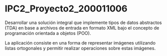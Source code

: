 # IPC2_Proyecto2_200011006

Desarrollar una solución integral que implemente tipos de datos abstractos (TDA) en base a archivos de entrada en formato XML bajo el concepto de programación orientada a objetos (POO).

La aplicación consiste en una forma de representar imágenes utilizando listas ortogonales y permitir realizar operaciones sobre estas imágenes.
